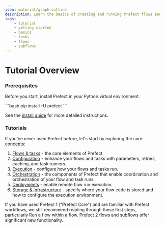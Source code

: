 ```yaml
---
icon: material/graph-outline
description: Learn the basics of creating and running Prefect flows and tasks.
tags:
    - tutorial
    - getting started
    - basics
    - tasks
    - flows
    - subflows
---
```

# Tutorial Overview

### Prerequisites

Before you start, install Prefect in your Python virtual environment:

<div class="terminal">
```bash
pip install -U prefect
```
</div>

See the [install guide](/getting-started/installation/) for more detailed instructions.

### Tutorials
If you've never used Prefect before, let's start by exploring the core concepts:

1. [Flows & tasks](/tutorials/first-steps/) - the core elements of Prefect.
2. [Configuration](/tutorials/flow-task-config/) - enhance your flows and tasks with parameters, retries, caching, and task runners.
3. [Execution](/tutorials/execution/) - configure how your flows and tasks run.
4. [Orchestration](/tutorials/orchestration/) - the components of Prefect that enable coordination and orchestration of your flow and task runs.
5. [Deployments](/tutorials/deployments/) - enable remote flow run execution.
6. [Storage & Infrastructure](/tutorials/storage/) - specify where your flow code is stored and how to configure the execution environment.

If you have used Prefect 1 ("Prefect Core") and are familiar with Prefect workflows, we still recommend reading through these first steps, particularly [Run a flow within a flow](/tutorials/first-steps/#run-a-flow-within-a-flow). Prefect 2 flows and subflows offer significant new functionality.


